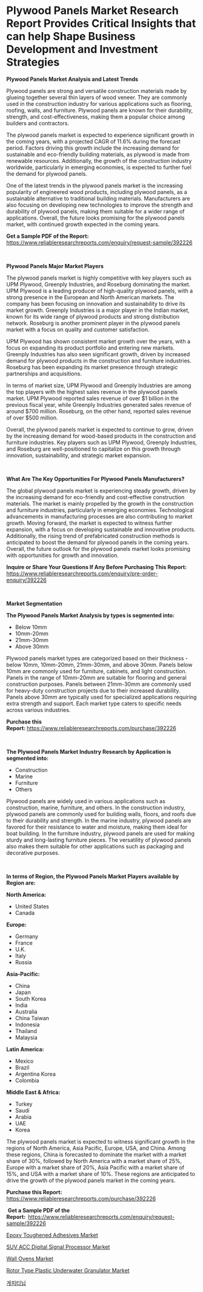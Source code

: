 <p><h1>Plywood Panels Market Research Report Provides Critical Insights that can help Shape Business Development and Investment Strategies</h1></p><p><strong>Plywood Panels Market Analysis and Latest Trends</strong></p>
<p><p>Plywood panels are strong and versatile construction materials made by glueing together several thin layers of wood veneer. They are commonly used in the construction industry for various applications such as flooring, roofing, walls, and furniture. Plywood panels are known for their durability, strength, and cost-effectiveness, making them a popular choice among builders and contractors.</p><p>The plywood panels market is expected to experience significant growth in the coming years, with a projected CAGR of 11.6% during the forecast period. Factors driving this growth include the increasing demand for sustainable and eco-friendly building materials, as plywood is made from renewable resources. Additionally, the growth of the construction industry worldwide, particularly in emerging economies, is expected to further fuel the demand for plywood panels.</p><p>One of the latest trends in the plywood panels market is the increasing popularity of engineered wood products, including plywood panels, as a sustainable alternative to traditional building materials. Manufacturers are also focusing on developing new technologies to improve the strength and durability of plywood panels, making them suitable for a wider range of applications. Overall, the future looks promising for the plywood panels market, with continued growth expected in the coming years.</p></p>
<p><strong>Get a Sample PDF of the Report:&nbsp;</strong> <a href="https://www.reliableresearchreports.com/enquiry/request-sample/392226">https://www.reliableresearchreports.com/enquiry/request-sample/392226</a></p>
<p>&nbsp;</p>
<p><strong>Plywood Panels Major Market Players</strong></p>
<p><p>The plywood panels market is highly competitive with key players such as UPM Plywood, Greenply Industries, and Roseburg dominating the market. UPM Plywood is a leading producer of high-quality plywood panels, with a strong presence in the European and North American markets. The company has been focusing on innovation and sustainability to drive its market growth. Greenply Industries is a major player in the Indian market, known for its wide range of plywood products and strong distribution network. Roseburg is another prominent player in the plywood panels market with a focus on quality and customer satisfaction.</p><p>UPM Plywood has shown consistent market growth over the years, with a focus on expanding its product portfolio and entering new markets. Greenply Industries has also seen significant growth, driven by increased demand for plywood products in the construction and furniture industries. Roseburg has been expanding its market presence through strategic partnerships and acquisitions.</p><p>In terms of market size, UPM Plywood and Greenply Industries are among the top players with the highest sales revenue in the plywood panels market. UPM Plywood reported sales revenue of over $1 billion in the previous fiscal year, while Greenply Industries generated sales revenue of around $700 million. Roseburg, on the other hand, reported sales revenue of over $500 million.</p><p>Overall, the plywood panels market is expected to continue to grow, driven by the increasing demand for wood-based products in the construction and furniture industries. Key players such as UPM Plywood, Greenply Industries, and Roseburg are well-positioned to capitalize on this growth through innovation, sustainability, and strategic market expansion.</p></p>
<p>&nbsp;</p>
<p><strong>What Are The Key Opportunities For Plywood Panels Manufacturers?</strong></p>
<p><p>The global plywood panels market is experiencing steady growth, driven by the increasing demand for eco-friendly and cost-effective construction materials. The market is mainly propelled by the growth in the construction and furniture industries, particularly in emerging economies. Technological advancements in manufacturing processes are also contributing to market growth. Moving forward, the market is expected to witness further expansion, with a focus on developing sustainable and innovative products. Additionally, the rising trend of prefabricated construction methods is anticipated to boost the demand for plywood panels in the coming years. Overall, the future outlook for the plywood panels market looks promising with opportunities for growth and innovation.</p></p>
<p><strong>Inquire or Share Your Questions If Any Before Purchasing This Report:</strong> <a href="https://www.reliableresearchreports.com/enquiry/pre-order-enquiry/392226">https://www.reliableresearchreports.com/enquiry/pre-order-enquiry/392226</a></p>
<p>&nbsp;</p>
<p><strong>Market Segmentation</strong></p>
<p><strong>The Plywood Panels Market Analysis by types is segmented into:</strong></p>
<p><ul><li>Below 10mm</li><li>10mm-20mm</li><li>21mm-30mm</li><li>Above 30mm</li></ul></p>
<p><p>Plywood panels market types are categorized based on their thickness - below 10mm, 10mm-20mm, 21mm-30mm, and above 30mm. Panels below 10mm are commonly used for furniture, cabinets, and light construction. Panels in the range of 10mm-20mm are suitable for flooring and general construction purposes. Panels between 21mm-30mm are commonly used for heavy-duty construction projects due to their increased durability. Panels above 30mm are typically used for specialized applications requiring extra strength and support. Each market type caters to specific needs across various industries.</p></p>
<p><strong>Purchase this Report:&nbsp;</strong><a href="https://www.reliableresearchreports.com/purchase/392226">https://www.reliableresearchreports.com/purchase/392226</a></p>
<p>&nbsp;</p>
<p><strong>The Plywood Panels Market Industry Research by Application is segmented into:</strong></p>
<p><ul><li>Construction</li><li>Marine</li><li>Furniture</li><li>Others</li></ul></p>
<p><p>Plywood panels are widely used in various applications such as construction, marine, furniture, and others. In the construction industry, plywood panels are commonly used for building walls, floors, and roofs due to their durability and strength. In the marine industry, plywood panels are favored for their resistance to water and moisture, making them ideal for boat building. In the furniture industry, plywood panels are used for making sturdy and long-lasting furniture pieces. The versatility of plywood panels also makes them suitable for other applications such as packaging and decorative purposes.</p></p>
<p>&nbsp;</p>
<p><strong>In terms of Region, the Plywood Panels Market Players available by Region are:</strong></p>
<p>
    <p> <strong> North America: </strong>
        <ul>
            <li>United States</li>
            <li>Canada</li>
        </ul>
        </p> 
    <p> <strong> Europe: </strong>
        <ul>
            <li>Germany</li>
            <li>France</li>
            <li>U.K.</li>
            <li>Italy</li>
            <li>Russia</li>
        </ul>
        </p> 
    <p> <strong> Asia-Pacific: </strong>
        <ul>
            <li>China</li>
            <li>Japan</li>
            <li>South Korea</li>
            <li>India</li>
            <li>Australia</li>
            <li>China Taiwan</li>
            <li>Indonesia</li>
            <li>Thailand</li>
            <li>Malaysia</li>
        </ul>
        </p> 
    <p> <strong> Latin America: </strong>
        <ul>
            <li>Mexico</li>
            <li>Brazil</li>
            <li>Argentina Korea</li>
            <li>Colombia</li>
        </ul>
        </p> 
    <p> <strong> Middle East & Africa: </strong>
        <ul>
            <li>Turkey</li>
            <li>Saudi</li>
            <li>Arabia</li>
            <li>UAE</li>
            <li>Korea</li>
        </ul>
    </p>
    </p>
<p><p>The plywood panels market is expected to witness significant growth in the regions of North America, Asia Pacific, Europe, USA, and China. Among these regions, China is forecasted to dominate the market with a market share of 30%, followed by North America with a market share of 25%, Europe with a market share of 20%, Asia Pacific with a market share of 15%, and USA with a market share of 10%. These regions are anticipated to drive the growth of the plywood panels market in the coming years.</p></p>
<p><strong>Purchase this Report: </strong><a href="https://www.reliableresearchreports.com/purchase/392226">https://www.reliableresearchreports.com/purchase/392226</a></p>
<p>&nbsp;<strong>Get a Sample PDF of the Report:&nbsp;&nbsp;</strong><a href="https://www.reliableresearchreports.com/enquiry/request-sample/392226">https://www.reliableresearchreports.com/enquiry/request-sample/392226</a></p>
<p><strong></strong></p>
<p><p><a href="https://butternut-bug-553.notion.site/Epoxy-Toughened-Adhesives-Market-Size-Reflecting-a-Forecast-Till-2031-Market-By-Type-By-Applicatio-c48a70ad4b3e4b8b8f5bbf89fa61d548">Epoxy Toughened Adhesives Market</a></p><p><a href="https://issuu.com/reportprime-2/docs/suv-acc-digital-signal-processor-market-size-2030.">SUV ACC Digital Signal Processor Market</a></p><p><a href="https://issuu.com/reportprime-2/docs/wall-ovens-market-size-2030.pptx">Wall Ovens Market</a></p><p><a href="https://mire-aunt-385.notion.site/Rotor-Type-Plastic-Underwater-Granulator-Market-Growth-Market-Trends-COVID-19-Impact-and-Forecast-e8897f815edf4a11a44f9934a5dacc6b">Rotor Type Plastic Underwater Granulator Market</a></p><p><a href="https://medium.com/@feltonfay2023/%EA%B0%9C%ED%95%80%EB%A6%AC%EB%8B%99-%EC%8B%9C%EC%9E%A5-%EB%B6%84%EC%84%9D-%EA%B7%B8%EC%9D%98-cagr-%EC%8B%9C%EC%9E%A5-%EC%84%B8%EB%B6%84%ED%99%94-%EB%B0%8F-%EC%A0%84-%EC%84%B8%EA%B3%84-%EC%82%B0%EC%97%85-%EA%B0%9C%EA%B4%80-85f623bd09c7">게피티닙</a></p></p>